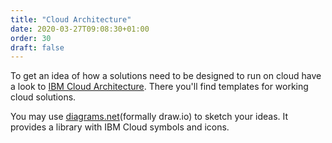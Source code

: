 ```yaml
---
title: "Cloud Architecture"
date: 2020-03-27T09:08:30+01:00
order: 30
draft: false
---
```


To get an idea of how a solutions need to be designed to run on cloud have a look to [IBM Cloud Architecture](https://www.ibm.com/cloud/garage/architectures). There you'll find templates for working cloud solutions.

You may use [diagrams.net](https://www.draw.io/?splash=0&libs=ibm)(formally draw.io) to sketch your ideas. It provides a library with IBM Cloud symbols and icons.